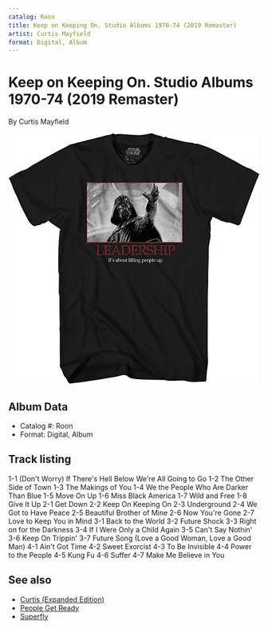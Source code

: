 ```yaml
---
catalog: Roon
title: Keep on Keeping On. Studio Albums 1970-74 (2019 Remaster)
artist: Curtis Mayfield
format: Digital, Album
---
```


# Keep on Keeping On. Studio Albums 1970-74 (2019 Remaster)

By Curtis Mayfield

![](../../assets/albumcovers/Curtis_Mayfield-Keep_on_Keeping_On_Studio_Albums_1970-74_2019_Remaster.png)

## Album Data

- Catalog #: Roon
- Format: Digital, Album


## Track listing


1-1 (Don't Worry) If There's Hell Below We're All Going to Go
1-2 The Other Side of Town
1-3 The Makings of You
1-4 We the People Who Are Darker Than Blue
1-5 Move On Up
1-6 Miss Black America
1-7 Wild and Free
1-8 Give It Up
2-1 Get Down
2-2 Keep On Keeping On
2-3 Underground
2-4 We Got to Have Peace
2-5 Beautiful Brother of Mine
2-6 Now You're Gone
2-7 Love to Keep You in Mind
3-1 Back to the World
3-2 Future Shock
3-3 Right on for the Darkness
3-4 If I Were Only a Child Again
3-5 Can't Say Nothin'
3-6 Keep On Trippin'
3-7 Future Song (Love a Good Woman, Love a Good Man)
4-1 Ain't Got Time
4-2 Sweet Exorcist
4-3 To Be Invisible
4-4 Power to the People
4-5 Kung Fu
4-6 Suffer
4-7 Make Me Believe in You


## See also

- [Curtis (Expanded Edition)](Curtis_Expanded_Edition.md)
- [People Get Ready](People_Get_Ready-_The_Best_Of_The_Impressions_Featuring_Curtis_Mayfield_1961_-_1968.md)
- [Superfly](Superfly.md)
